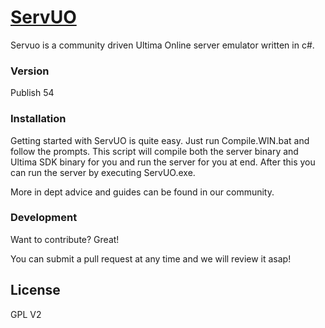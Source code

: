 # [ServUO]

Servuo is a community driven Ultima Online server emulator written in c#.


### Version
Publish 54

### Installation

Getting started with ServUO is quite easy. Just run Compile.WIN.bat and follow the prompts. This script will compile both the server binary and Ultima SDK binary for you and run the server for you at end. After this you can run the server by executing ServUO.exe.

More in dept advice and guides can be found in our community. 
### Development

Want to contribute? Great!

You can submit a pull request at any time and we will review it asap!

License
----

GPL V2




   [ServUO]: <https://servuo.com>

